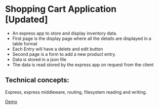 # Shopping Cart Application [Updated]

- An express app to store and display inventory data. 
- First page is the display page where all the details are displayed in a table format
- Each Entry will have a delete and edit button
- Second page is a form to add a new product entry.
- Data is stored in a json file
- The data is read stored by the express app on request from the client

## Technical concepts:
Express, express middleware, routing, filesystem reading and writing.

[Demo](https://drive.google.com/file/d/1zaLoaZoWrC41L0SmtDzDYoXCtMa4MVo9/view?usp=drive_link)